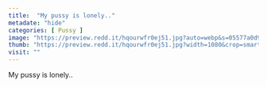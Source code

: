 ```yaml
---
title:  "My pussy is lonely.."
metadate: "hide"
categories: [ Pussy ]
image: "https://preview.redd.it/hqourwfr0ej51.jpg?auto=webp&s=05577a0d9a78d0fcd493b4330c2453819401e7bb"
thumb: "https://preview.redd.it/hqourwfr0ej51.jpg?width=1080&crop=smart&auto=webp&s=24d5f4c4326a4f037464fd347b3923aa40e10a55"
visit: ""
---
```

My pussy is lonely..
